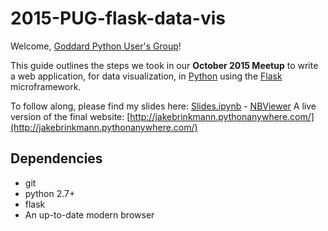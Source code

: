 # 2015-PUG-flask-data-vis

Welcome, [Goddard Python User's Group](https://lists.nasa.gov/mailman/listinfo/gsfc-python-users)!  

This guide outlines the steps we took in our **October 2015 Meetup** to write a web application, for data visualization, in [Python](http://python.org/) using the [Flask](http://flask.pocoo.org/) microframework.

To follow along, please find my slides here: [Slides.ipynb](./Slides.ipynb)  - [NBViewer](http://nbviewer.ipython.org/format/slides/github/jakebrinkmann/2015-PUG-flask-data-vis/blob/develop/Slides.ipynb)
A live version of the final website: [http://jakebrinkmann.pythonanywhere.com/](http://jakebrinkmann.pythonanywhere.com/)

## Dependencies

+ git
+ python 2.7+
+ flask
+ An up-to-date modern browser
